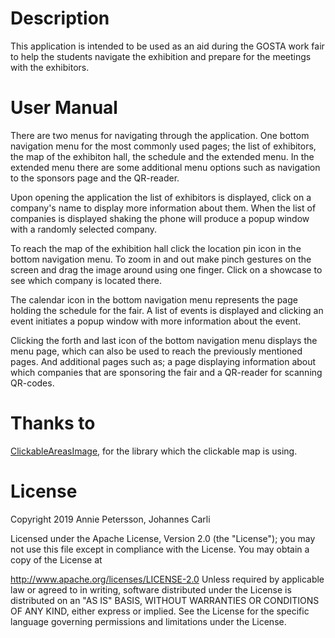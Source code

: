 Description
===========

This application is intended to be used as an aid during the GOSTA work fair
to help the students navigate the exhibition and prepare for the meetings with
the exhibitors.

User Manual
===========

There are two menus for navigating through the application. One bottom
navigation menu for the most commonly used pages; the list of exhibitors, the
map of the exhibiton hall, the schedule and the extended menu. In the extended
menu there are some additional menu options such as navigation to the sponsors
page and the QR-reader.

Upon opening the application the list of exhibitors is displayed, click on a
company's name to display more information about them. When the list of
companies is displayed shaking the phone will produce a popup window with a
randomly selected company.

To reach the map of the exhibition hall click the location pin icon in the
bottom navigation menu. To zoom in and out make pinch gestures on the screen
and drag the image around using one finger. Click on a showcase to see which
company is located there.

The calendar icon in the bottom navigation menu represents the page holding the
schedule for the fair. A list of events is displayed and clicking an event
initiates a popup window with more information about the event.

Clicking the forth and last icon of the bottom navigation menu displays the
menu page, which can also be used to reach the previously mentioned pages. And
additional pages such as; a page displaying information about which companies
that are sponsoring the fair and a QR-reader for scanning QR-codes.

Thanks to
=========
[ClickableAreasImage](https://github.com/Lukle/ClickableAreasImages/), for the library which the clickable map is using. 


License
======

Copyright 2019 Annie Petersson, Johannes Carli

Licensed under the Apache License, Version 2.0 (the "License"); you may not use this file except in compliance with the License. You may obtain a copy of the License at

   http://www.apache.org/licenses/LICENSE-2.0
Unless required by applicable law or agreed to in writing, software distributed under the License is distributed on an "AS IS" BASIS, WITHOUT WARRANTIES OR CONDITIONS OF ANY KIND, either express or implied. See the License for the specific language governing permissions and limitations under the License.
